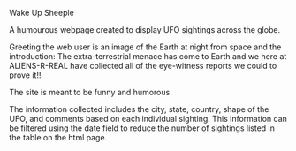 Wake Up Sheeple

A humourous webpage created to display UFO sightings across the globe. 

Greeting the web user is an image of the Earth at night from space and the introduction:
The extra-terrestrial menace has come to Earth and we here at ALIENS-R-REAL have collected all of the eye-witness reports we could to prove it!!

The site is meant to be funny and humorous.

The information collected includes the city, state, country, shape of the UFO, and comments based on each individual sighting.  This information can be filtered using the date field to reduce the number of sightings listed in the table on the html page.   

